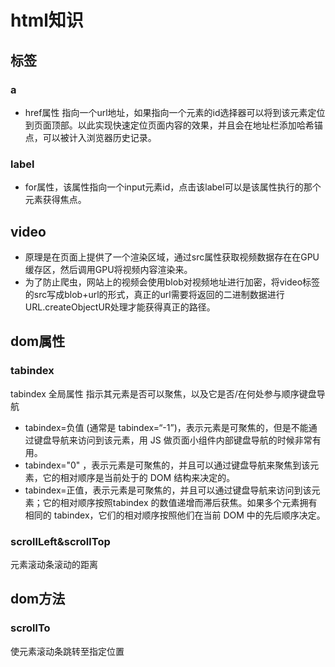 # html知识
## 标签
### a
- href属性
指向一个url地址，如果指向一个元素的id选择器可以将到该元素定位到页面顶部。以此实现快速定位页面内容的效果，并且会在地址栏添加哈希锚点，可以被计入浏览器历史记录。
### label
- for属性，该属性指向一个input元素id，点击该label可以是该属性执行的那个元素获得焦点。

## video
- 原理是在页面上提供了一个渲染区域，通过src属性获取视频数据存在在GPU缓存区，然后调用GPU将视频内容渲染来。
- 为了防止爬虫，网站上的视频会使用blob对视频地址进行加密，将video标签的src写成blob+url的形式，真正的url需要将返回的二进制数据进行URL.createObjectUR处理才能获得真正的路径。


## dom属性
### tabindex
tabindex 全局属性 指示其元素是否可以聚焦，以及它是否/在何处参与顺序键盘导航
- tabindex=负值 (通常是 tabindex=“-1”)，表示元素是可聚焦的，但是不能通过键盘导航来访问到该元素，用 JS 做页面小组件内部键盘导航的时候非常有用。
- tabindex="0" ，表示元素是可聚焦的，并且可以通过键盘导航来聚焦到该元素，它的相对顺序是当前处于的 DOM 结构来决定的。
- tabindex=正值，表示元素是可聚焦的，并且可以通过键盘导航来访问到该元素；它的相对顺序按照tabindex 的数值递增而滞后获焦。如果多个元素拥有相同的 tabindex，它们的相对顺序按照他们在当前 DOM 中的先后顺序决定。
### scrollLeft&scrollTop
元素滚动条滚动的距离


## dom方法
### scrollTo
使元素滚动条跳转至指定位置
